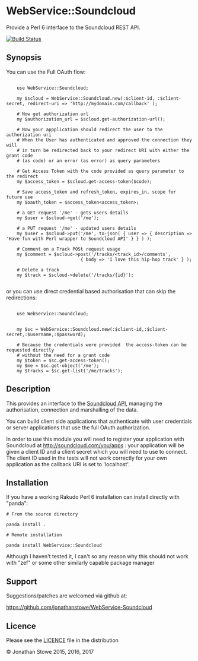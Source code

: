 # WebService::Soundcloud 


Provide a Perl 6 interface to the Soundcloud REST API.

[![Build Status](https://travis-ci.org/jonathanstowe/WebService-Soundcloud.svg?branch=master)](https://travis-ci.org/jonathanstowe/WebService-Soundcloud)

## Synopsis

You can use the Full OAuth flow:

```perl6

    use WebService::Soundcloud;
    
    my $scloud = WebService::Soundcloud.new(:$client-id, :$client-secret, redirect-uri => 'http://mydomain.com/callback' );
    
    # Now get authorization url
    my $authorization_url = $scloud.get-authorization-url();
    
    # Now your appplication should redirect the user to the authorization uri
    # When the User has authenticated and approved the connection they will
    # in turn be redirected back to your redirect URI with either the grant code
    # (as code) or an error (as error) as query parameters
    
    # Get Access Token with the code provided as query parameter to the redirect
    my $access_token = $scloud.get-access-token($code);
    
    # Save access_token and refresh_token, expires_in, scope for future use
    my $oauth_token = $access_token<access_token>;
    
    # a GET request '/me' - gets users details
    my $user = $scloud->get('/me');
    
    # a PUT request '/me' - updated users details
    my $user = $scloud->put('/me', to-json( { user => { description => 'Have fun with Perl wrapper to Soundcloud API' } } ) );
                
    # Comment on a Track POSt request usage
    my $comment = $scloud->post('/tracks/<track_id>/comments', 
                            { body => 'I love this hip-hop track' } );
    
    # Delete a track
    my $track = $scloud->delete('/tracks/{id}');
    
```

or you can use direct credential based authorisation that can skip the redirections:

```perl6

    use WebService::Soundcloud;


    my $sc = WebService::Soundcloud.new(:$client-id,:$client-secret,:$username,:$password);

    # Because the credentials were provided  the access-token can be requested directly
    # without the need for a grant code
    my $token = $sc.get-access-token();
    my $me = $sc.get-object('/me');
    my $tracks = $sc.get-list('/me/tracks');

```


## Description

This provides an interface to the [Soundcloud
API](https://developers.soundcloud.com/docs/api/reference), managing
the authorisation, connection and marshalling of the data.

You can build client side applications that authenticate with user
credentials or server applications that use the full OAuth authorization.

In order to use this module you will need to register your application
with Soundcloud at http://soundcloud.com/you/apps : your application will
be given a client ID and a client secret which you will need to use to
connect. The client ID used in the tests will not work correctly for your
own application as the callback URI is set to 'localhost'.

## Installation

If you have a working Rakudo Perl 6 installation can install directly with
"panda":

    # From the source directory
   
    panda install .

    # Remote installation

    panda install WebService::Soundcloud

Although I haven't tested it, I can't so any reason why this
should not work with "zef" or some other similarly capable
package manager

## Support

Suggestions/patches are welcomed via github at:

https://github.com/jonathanstowe/WebService-Soundcloud

## Licence

Please see the [LICENCE](LICENCE) file in the distribution

© Jonathan Stowe 2015, 2016, 2017




